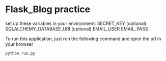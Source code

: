 # Flask_Blog practice
set up these variables in your environment:
SECRET_KEY (optional)
SQLALCHEMY_DATABASE_URI (optional)
EMAIL_USER
EMAIL_PASS

To run this application, just run the following command and open the url in your browser
```
python run.py
```
